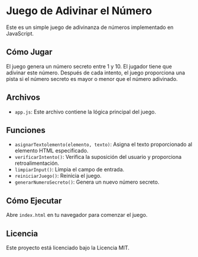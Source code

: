 # Juego de Adivinar el Número

Este es un simple juego de adivinanza de números implementado en JavaScript.

## Cómo Jugar

El juego genera un número secreto entre 1 y 10. El jugador tiene que adivinar este número. Después de cada intento, el juego proporciona una pista si el número secreto es mayor o menor que el número adivinado.

## Archivos

- `app.js`: Este archivo contiene la lógica principal del juego.

## Funciones

- `asignarTextolemento(elemento, texto)`: Asigna el texto proporcionado al elemento HTML especificado.
- `verificarIntento()`: Verifica la suposición del usuario y proporciona retroalimentación.
- `limpiarInput()`: Limpia el campo de entrada.
- `reiniciarJuego()`: Reinicia el juego.
- `generarNumeroSecreto()`: Genera un nuevo número secreto.

## Cómo Ejecutar

Abre `index.html` en tu navegador para comenzar el juego.

## Licencia

Este proyecto está licenciado bajo la Licencia MIT.